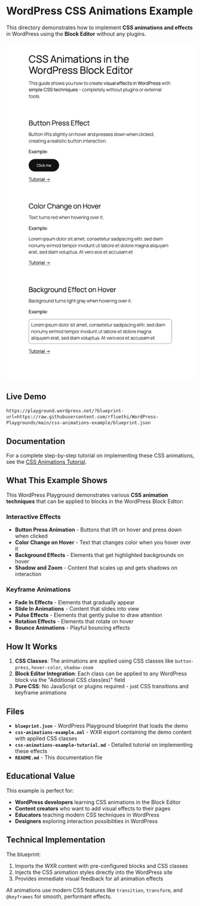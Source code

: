 # WordPress CSS Animations Example

This directory demonstrates how to implement **CSS animations and effects** in WordPress using the **Block Editor** without any plugins.

![CSS Animations Example](css-animations-example.png)

## Live Demo

```url
https://playground.wordpress.net/?blueprint-url=https://raw.githubusercontent.com/rfluethi/WordPress-Playgrounds/main/css-animations-example/blueprint.json
```

## Documentation

For a complete step-by-step tutorial on implementing these CSS animations, see the [CSS Animations Tutorial](css-animations-example-tutorial.md).

## What This Example Shows

This WordPress Playground demonstrates various **CSS animation techniques** that can be applied to blocks in the WordPress Block Editor:

### Interactive Effects

- **Button Press Animation** - Buttons that lift on hover and press down when clicked
- **Color Change on Hover** - Text that changes color when you hover over it
- **Background Effects** - Elements that get highlighted backgrounds on hover
- **Shadow and Zoom** - Content that scales up and gets shadows on interaction

### Keyframe Animations

- **Fade In Effects** - Elements that gradually appear
- **Slide In Animations** - Content that slides into view
- **Pulse Effects** - Elements that gently pulse to draw attention
- **Rotation Effects** - Elements that rotate on hover
- **Bounce Animations** - Playful bouncing effects

## How It Works

1. **CSS Classes**: The animations are applied using CSS classes like `button-press`, `hover-color`, `shadow-zoom`
2. **Block Editor Integration**: Each class can be applied to any WordPress block via the "Additional CSS class(es)" field
3. **Pure CSS**: No JavaScript or plugins required - just CSS transitions and keyframe animations

## Files

- **`blueprint.json`** - WordPress Playground blueprint that loads the demo
- **`css-animations-example.xml`** - WXR export containing the demo content with applied CSS classes
- **`css-animations-example-tutorial.md`** - Detailed tutorial on implementing these effects
- **`README.md`** - This documentation file

## Educational Value

This example is perfect for:

- **WordPress developers** learning CSS animations in the Block Editor
- **Content creators** who want to add visual effects to their pages
- **Educators** teaching modern CSS techniques in WordPress
- **Designers** exploring interaction possibilities in WordPress

## Technical Implementation

The blueprint:

1. Imports the WXR content with pre-configured blocks and CSS classes
2. Injects the CSS animation styles directly into the WordPress site
3. Provides immediate visual feedback for all animation effects

All animations use modern CSS features like `transition`, `transform`, and `@keyframes` for smooth, performant effects.
